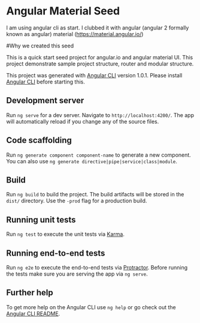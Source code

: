 # Angular Material Seed

I am using angular cli as start. I clubbed it with  angular (angular 2 formally known as angular) material (https://material.angular.io/) 

#Why we created this seed

This is a quick start seed project for angular.io and angular material UI. 
This project demonstrate sample project structure, router and modular structure. 

This project was generated with [Angular CLI](https://github.com/angular/angular-cli) version 1.0.1.
Please install [Angular CLI](https://github.com/angular/angular-cli) before starting this.

## Development server

Run `ng serve` for a dev server. Navigate to `http://localhost:4200/`. The app will automatically reload if you change any of the source files.

## Code scaffolding

Run `ng generate component component-name` to generate a new component. You can also use `ng generate directive|pipe|service|class|module`.

## Build

Run `ng build` to build the project. The build artifacts will be stored in the `dist/` directory. Use the `-prod` flag for a production build.

## Running unit tests

Run `ng test` to execute the unit tests via [Karma](https://karma-runner.github.io).

## Running end-to-end tests

Run `ng e2e` to execute the end-to-end tests via [Protractor](http://www.protractortest.org/).
Before running the tests make sure you are serving the app via `ng serve`.

## Further help

To get more help on the Angular CLI use `ng help` or go check out the [Angular CLI README](https://github.com/angular/angular-cli/blob/master/README.md).
